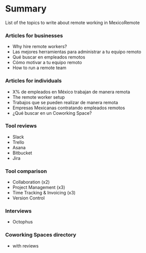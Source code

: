# Summary

List of the topics to write about remote working in MexicoRemote

### Articles for businesses
- Why hire remote workers?
- Las mejores herramientas para administrar a tu equipo remoto
- Qué buscar en empleados remotos
- Cómo motivar a tu equipo remoto
- How to run a remote team



### Articles for individuals
- X% de empleados en México trabajan de manera remota
- The remote worker setup
- Trabajos que se pueden realizar de manera remota
- Empresas Mexicanas contratando empleados remotos
- ¿Qué buscar en un Coworking Space?

### Tool reviews
- Slack
- Trello
- Asana
- Bitbucket
- Jira

### Tool comparison
- Collaboration (x2)
- Project Management (x3)
- Time Tracking & Invoicing (x3)
- Version Control

### Interviews
- Octophus

### Coworking Spaces directory
- with reviews
